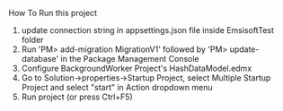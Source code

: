 How To Run this project

1. update connection string in appsettings.json file inside EmsisoftTest folder
2. Run 'PM> add-migration MigrationV1' followed by 'PM> update-database' in the Package Management Console
3. Configure BackgroundWorker Project's HashDataModel.edmx
4. Go to Solution->properties->Startup Project, select Multiple Startup Project and select "start" in Action dropdown menu
5. Run project (or press Ctrl+F5)
